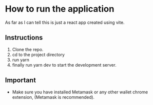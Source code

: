 # How to run the application

As far as I can tell this is just a react app created using vite.

## Instructions

1. Clone the repo.
2. cd to the project directory
3. run yarn
4. finally run yarn dev to start the development server.

## Important

- Make sure you have installed Metamask or any other wallet chrome extension, (Metamask is recommended).
